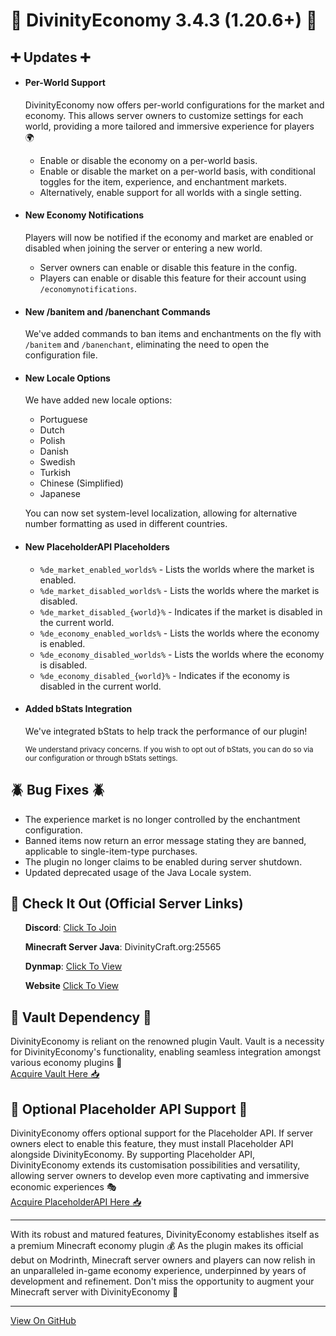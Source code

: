 <h1>🚀 DivinityEconomy 3.4.3 (1.20.6+) 🚀</h1>
<h2>➕ Updates ➕</h2>
<ul>
<li>
    <h4>Per-World Support</h4>
    <p>DivinityEconomy now offers per-world configurations for the market and economy. This allows server owners to customize settings for each world, providing a more tailored and immersive experience for players 🌍</p>
    <ul>
        <li>Enable or disable the economy on a per-world basis.</li>
        <li>Enable or disable the market on a per-world basis, with conditional toggles for the item, experience, and enchantment markets.</li>
        <li>Alternatively, enable support for all worlds with a single setting.</li>
    </ul>
</li>
<li>
    <h4>New Economy Notifications</h4>
    <p>Players will now be notified if the economy and market are enabled or disabled when joining the server or entering a new world.</p>
    <ul>
        <li>Server owners can enable or disable this feature in the config.</li>
        <li>Players can enable or disable this feature for their account using <code>/economynotifications</code>.</li>
    </ul>
</li>
<li>
    <h4>New /banitem and /banenchant Commands</h4>
    <p>We've added commands to ban items and enchantments on the fly with <code>/banitem</code> and <code>/banenchant</code>, eliminating the need to open the configuration file.</p>
</li>
<li>
    <h4>New Locale Options</h4>
    <p>We have added new locale options:</p>
    <ul>
        <li>Portuguese</li>
        <li>Dutch</li>
        <li>Polish</li>
        <li>Danish</li>
        <li>Swedish</li>
        <li>Turkish</li>
        <li>Chinese (Simplified)</li>
        <li>Japanese</li>
    </ul>
    <p>You can now set system-level localization, allowing for alternative number formatting as used in different countries.</p>
</li>
<li>
    <h4>New PlaceholderAPI Placeholders</h4>
    <ul>
        <li><code>%de_market_enabled_worlds%</code> - Lists the worlds where the market is enabled.</li>
        <li><code>%de_market_disabled_worlds%</code> - Lists the worlds where the market is disabled.</li>
        <li><code>%de_market_disabled_{world}%</code> - Indicates if the market is disabled in the current world.</li>
        <li><code>%de_economy_enabled_worlds%</code> - Lists the worlds where the economy is enabled.</li>
        <li><code>%de_economy_disabled_worlds%</code> - Lists the worlds where the economy is disabled.</li>
        <li><code>%de_economy_disabled_{world}%</code> - Indicates if the economy is disabled in the current world.</li>
    </ul>
</li>
<li>
    <h4>Added bStats Integration</h4>
    <p>We've integrated bStats to help track the performance of our plugin!</p>
    <small>We understand privacy concerns. If you wish to opt out of bStats, you can do so via our configuration or through bStats settings.</small>
</li>
</ul>
<h2>🪲 Bug Fixes 🪲</h2>
<ul>
    <li>The experience market is no longer controlled by the enchantment configuration.</li>
    <li>Banned items now return an error message stating they are banned, applicable to single-item-type purchases.</li>
    <li>The plugin no longer claims to be enabled during server shutdown.</li>    
    <li>Updated deprecated usage of the Java Locale system.</li>
</ul>
<h2>🚀 Check It Out (Official Server Links)</h2>
<ul>
    <p><strong>Discord</strong>: <a href="https://discord.com/invite/K7DY6UD" target="_blank" rel="noopener noreferrer">Click To Join</a></p>
    <p><strong>Minecraft Server Java</strong>: DivinityCraft.org:25565</p>
    <p><strong>Dynmap</strong>: <a href="http://Play.DivinityCraft.org:25566" target="_blank" rel="noopener noreferrer">Click To View</a></p>
    <p><strong>Website</strong> <a href="http://DivinityCraft.org" target="_blank" rel="noopener noreferrer">Click To View</a></p>
</ul>
<h2>💾 Vault Dependency 💾</h2>
<p>DivinityEconomy is reliant on the renowned plugin Vault. Vault is a necessity for DivinityEconomy's functionality, enabling seamless integration amongst various economy plugins 🔁<br><a href="https://www.spigotmc.org/resources/vault.34315/" target="_blank" rel="noopener noreferrer">Acquire Vault Here 📥</a></p>
<h2>🔌 Optional Placeholder API Support 🔌</h2>
<p>DivinityEconomy offers optional support for the Placeholder API. If server owners elect to enable this feature, they must install Placeholder API alongside DivinityEconomy. By supporting Placeholder API, DivinityEconomy extends its customisation possibilities and versatility, allowing server owners to develop even more captivating and immersive economic experiences 🎭<br><a href="https://www.spigotmc.org/resources/placeholderapi.6245" target="_blank" rel="noopener noreferrer">Acquire PlaceholderAPI Here 📥</a></p>
<hr>
<p>With its robust and matured features, DivinityEconomy establishes itself as a premium Minecraft economy plugin 💰 As the plugin makes its official debut on Modrinth, Minecraft server owners and players can now relish in an unparalleled in-game economy experience, underpinned by years of development and refinement. Don't miss the opportunity to augment your Minecraft server with DivinityEconomy 🎉</p>
<hr>
<a href="https://github.com/HTTPStanley/DivinityEconomy" target="_blank" rel="noopener noreferrer">View On GitHub</a>